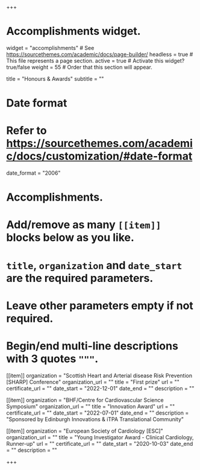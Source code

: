 +++
# Accomplishments widget.
widget = "accomplishments"  # See https://sourcethemes.com/academic/docs/page-builder/
headless = true  # This file represents a page section.
active = true  # Activate this widget? true/false
weight = 55  # Order that this section will appear.

title = "Honours & Awards"
subtitle = ""

# Date format
#   Refer to https://sourcethemes.com/academic/docs/customization/#date-format
date_format = "2006"

# Accomplishments.
#   Add/remove as many `[[item]]` blocks below as you like.
#   `title`, `organization` and `date_start` are the required parameters.
#   Leave other parameters empty if not required.
#   Begin/end multi-line descriptions with 3 quotes `"""`.


[[item]]
  organization = "Scottish Heart and Arterial disease Risk Prevention [SHARP] Conference"
  organization_url = ""
  title = "First prize"
  url = ""
  certificate_url = ""
  date_start = "2022-12-01"
  date_end = ""
  description = ""
  
[[item]]
  organization = "BHF/Centre for Cardiovascular Science Symposium"
  organization_url = ""
  title = "Innovation Award"
  url = ""
  certificate_url = ""
  date_start = "2022-07-01"
  date_end = ""
  description = "Sponsored by Edinburgh Innovations & iTPA Translational Community"

[[item]]
  organization = "European Society of Cardiology [ESC]"
  organization_url = ""
  title = "Young Investigator Award - Clinical Cardiology, Runner-up"
  url = ""
  certificate_url = ""
  date_start = "2020-10-03"
  date_end = ""
  description = ""

+++
